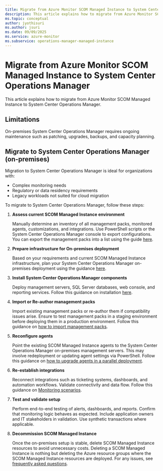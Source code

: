 ```yaml
---
title: Migrate from Azure Monitor SCOM Managed Instance to System Center Operations Manager
description: This article explains how to migrate from Azure Monitor SCOM Managed Instance to System Center Operations Manager.
ms.topic: conceptual
author: jyothisuri
ms.author: jsuri
ms.date: 09/09/2025
ms.service: azure-monitor
ms.subservice: operations-manager-managed-instance
---
```


# Migrate from Azure Monitor SCOM Managed Instance to System Center Operations Manager

This article explains how to migrate from Azure Monitor SCOM Managed Instance to System Center Operations Manager.

## Limitations

On-premises System Center Operations Manager requires ongoing maintenance such as patching, upgrades, backups, and capacity planning.

## Migrate to System Center Operations Manager (on-premises)

Migration to System Center Operations Manager is ideal for organizations with:

- Complex monitoring needs
- Regulatory or data residency requirements
- Legacy workloads not suited for cloud migration

To migrate to System Center Operations Manager, follow these steps:

1. **Assess current SCOM Managed Instance environment**

   Manually determine an inventory of all management packs, monitored agents, customizations, and integrations. Use PowerShell scripts or the System Center Operations Manager console to export configurations. You can export the management packs into a list using the guide [here](/system-center/scom/manage-mp-import-remove-delete?view=sc-om-2025&preserve-view=true).

2. **Prepare infrastructure for On-premises deployment**

   Based on your requirements and current SCOM Managed Instance infrastructure, plan your System Center Operations Manager on-premises deployment using the guidance [here](/system-center/scom/manage-mp-import-remove-delete?view=sc-om-2025&preserve-view=true).

3. **Install System Center Operations Manager components**

   Deploy management servers, SQL Server databases, web console, and reporting services. Follow this guidance on installation [here](/system-center/scom/deploy-overview?view=sc-om-2025&preserve-view=true).

4. **Import or Re-author management packs**

   Import existing management packs or re-author them if compatibility issues arise. Ensure to test management packs in a staging environment before deploying them in a production environment. Follow this guidance on [how to import management packs](/system-center/scom/manage-mp-import-remove-delete?view=sc-om-2025&preserve-view=true).

5. **Reconfigure agents**

   Point the existing SCOM Managed Instance agents to the System Center Operations Manager on-premises management servers. This may involve redeployment or updating agent settings via PowerShell. Follow this guidance on [how to upgrade agents in a parallel deployment](/system-center/scom/deploy-upgrade-agents-parallel?view=sc-om-2025&preserve-view=true).

6. **Re-establish integrations**

   Reconnect integrations such as ticketing systems, dashboards, and automation workflows. Validate connectivity and data flow. Follow this guidance on [Monitoring scenarios](/system-center/scom/manage-monitoring-scenarios?view=sc-om-2025&preserve-view=true).

7. **Test and validate setup**

   Perform end-to-end testing of alerts, dashboards, and reports. Confirm that monitoring logic behaves as expected. Include application owners and IT stakeholders in validation. Use synthetic transactions where applicable.

8. **Decommission SCOM Managed Instance**

   Once the on-premises setup is stable, delete SCOM Managed Instance resources to avoid unnecessary costs. Deleting a SCOM Managed Instance is nothing but deleting the Azure resource groups where the SCOM Managed Instance resources are deployed. For any issues, see [frequently asked questions](/azure/azure-monitor/scom-manage-instance/scom-managed-instance-faq#what-is-the-procedure-to-delete-an-instance-).
